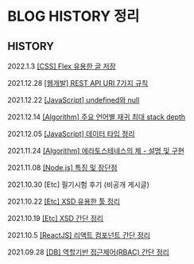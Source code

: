 # BLOG HISTORY 정리

## HISTORY
2022.1.3 [[CSS] Flex 유용한 글 저장](https://sanghyeopsang.tistory.com/34)

2021.12.28 [[웹개발] REST API URI 7가지 규칙](https://sanghyeopsang.tistory.com/33)

2021.12.22 [[JavaScript] undefined와 null](https://sanghyeopsang.tistory.com/32)

2021.12.14 [[Algorithm] 주요 언어별 재귀 최대 stack depth](https://sanghyeopsang.tistory.com/31)

2021.12.05 [[JavaScript] 데이터 타입 정리](https://sanghyeopsang.tistory.com/30)

2021.11.24 [[Algorithm] 에라토스테네스의 체 - 설명 및 구현](https://sanghyeopsang.tistory.com/29)

2021.11.08 [[Node.js] 특징 및 장단점](https://sanghyeopsang.tistory.com/28)

2021.10.30 [Etc] 필기시험 후기 (비공개 게시글)

2021.10.22 [[Etc] XSD 유용한 툴 정리](https://sanghyeopsang.tistory.com/26)

2021.10.19 [[Etc] XSD 간단 정리](https://sanghyeopsang.tistory.com/25)

2021.10.5 [[ReactJS] 리액트 컴포넌트 간단 정리](https://sanghyeopsang.tistory.com/24)

2021.09.28 [[DB] 역할기반 접근제어(RBAC) 간단 정리](https://sanghyeopsang.tistory.com/23)
